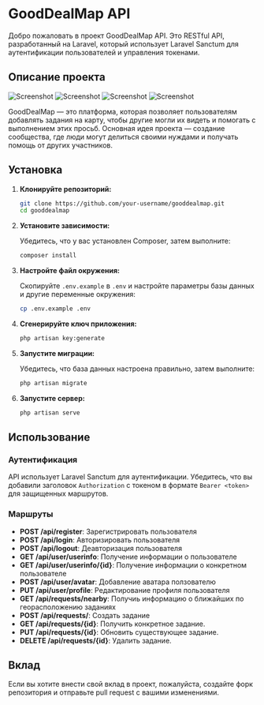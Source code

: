 # GoodDealMap API
  
Добро пожаловать в проект GoodDealMap API. Это RESTful API, разработанный на Laravel, который использует Laravel Sanctum для аутентификации пользователей и управления токенами.
## Описание проекта

![Screenshot](https://ibb.co/RG3CgwLv)
![Screenshot](https://ibb.co/9HfyW9nr)
![Screenshot](https://ibb.co/50hLF78)
![Screenshot](https://ibb.co/HDfMB64j)

GoodDealMap — это платформа, которая позволяет пользователям добавлять задания на карту, чтобы другие могли их видеть и помогать с выполнением этих просьб. Основная идея проекта — создание сообщества, где люди могут делиться своими нуждами и получать помощь от других участников.

## Установка

1. **Клонируйте репозиторий:**

   ```bash
   git clone https://github.com/your-username/gooddealmap.git
   cd gooddealmap
   ```

2. **Установите зависимости:**

   Убедитесь, что у вас установлен Composer, затем выполните:

   ```bash
   composer install
   ```

3. **Настройте файл окружения:**

   Скопируйте `.env.example` в `.env` и настройте параметры базы данных и другие переменные окружения:

   ```bash
   cp .env.example .env
   ```

4. **Сгенерируйте ключ приложения:**

   ```bash
   php artisan key:generate
   ```

5. **Запустите миграции:**

   Убедитесь, что база данных настроена правильно, затем выполните:

   ```bash
   php artisan migrate
   ```

6. **Запустите сервер:**

   ```bash
   php artisan serve
   ```

## Использование

### Аутентификация

API использует Laravel Sanctum для аутентификации. Убедитесь, что вы добавили заголовок `Authorization` с токеном в формате `Bearer <token>` для защищенных маршрутов.

### Маршруты

- **POST /api/register**: Зарегистрировать пользователя
- **POST /api/login**: Авторизировать пользователя
- **POST /api/logout**: Деавторизация пользователя
- **GET /api/user/userinfo**: Получение информации о пользователе
- **GET /api/user/userinfo/{id}**: Получение информации о конкретном пользователе
- **POST /api/user/avatar**: Добавление аватара ползователю
- **PUT /api/user/profile**: Редактирование профиля пользователя
- **GET /api/requests/nearby**: Получиь информацию о ближайших по георасположению заданиях
- **POST /api/requests/**: Создать задание 
- **GET /api/requests/{id}**: Получить конкретное задание.
- **PUT /api/requests/{id}**: Обновить существующее задание.
- **DELETE /api/requests/{id}**: Удалить задание.


## Вклад

Если вы хотите внести свой вклад в проект, пожалуйста, создайте форк репозитория и отправьте pull request с вашими изменениями.



